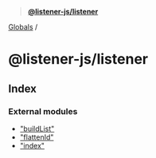 > **[@listener-js/listener](README.md)**

[Globals](globals.md) /

# @listener-js/listener

## Index

### External modules

* ["buildList"](modules/_buildlist_.md)
* ["flattenId"](modules/_flattenid_.md)
* ["index"](modules/_index_.md)